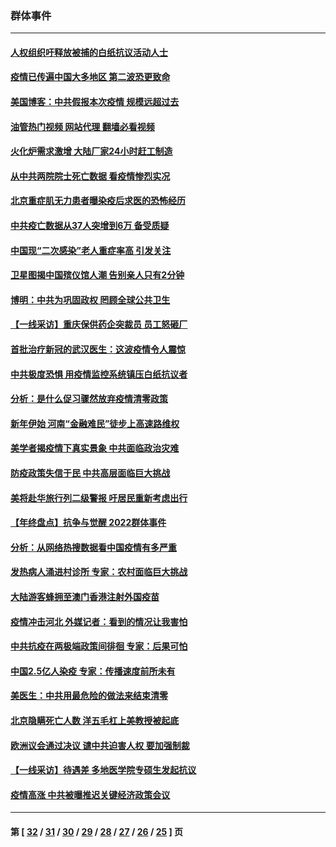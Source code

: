 ### 群体事件
---
#### [人权组织吁释放被捕的白纸抗议活动人士](../../pages/ncid279/n13917517.md?01301245) 
#### [疫情已传遍中国大多地区 第二波恐更致命](../../pages/ncid279/n13914332.md?01301245) 
#### [美国博客：中共假报本次疫情 规模远超过去](../../pages/ncid279/n13912604.md?01301245) 
#### [油管热门视频 网站代理 翻墙必看视频](http://138.2.39.72:81/youtube.html?epic-marker?01301245)
#### [火化炉需求激增 大陆厂家24小时赶工制造](../../pages/ncid279/n13912205.md?01301245) 
#### [从中共两院院士死亡数据 看疫情惨烈实况](../../pages/ncid279/n13910619.md?01301245) 
#### [北京重症肌无力患者曝染疫后求医的恐怖经历](../../pages/ncid279/n13909480.md?01301245) 
#### [中共疫亡数据从37人突增到6万 备受质疑](../../pages/ncid279/n13907051.md?01301245) 
#### [中国现“二次感染”老人重症率高 引发关注](../../pages/ncid279/n13906493.md?01301245) 
#### [卫星图揭中国殡仪馆人潮 告别亲人只有2分钟](../../pages/ncid279/n13904053.md?01301245) 
#### [博明：中共为巩固政权 罔顾全球公共卫生](../../pages/ncid279/n13901752.md?01301245) 
#### [【一线采访】重庆保供药企突裁员 员工怒砸厂](../../pages/ncid279/n13901673.md?01301245) 
#### [首批治疗新冠的武汉医生：这波疫情令人震惊](../../pages/ncid279/n13900313.md?01301245) 
#### [中共极度恐惧 用疫情监控系统镇压白纸抗议者](../../pages/ncid279/n13900225.md?01301245) 
#### [分析：是什么促习骤然放弃疫情清零政策](../../pages/ncid279/n13899652.md?01301245) 
#### [新年伊始 河南“金融难民”徒步上高速路维权](../../pages/ncid279/n13897842.md?01301245) 
#### [美学者揭疫情下真实景象 中共面临政治灾难](../../pages/ncid279/n13896569.md?01301245) 
#### [防疫政策失信于民 中共高层面临巨大挑战](../../pages/ncid279/n13894627.md?01301245) 
#### [美将赴华旅行列二级警报 吁居民重新考虑出行](../../pages/ncid279/n13894518.md?01301245) 
#### [【年终盘点】抗争与觉醒 2022群体事件](../../pages/ncid279/n13888314.md?01301245) 
#### [分析：从网络热搜数据看中国疫情有多严重](../../pages/ncid279/n13893186.md?01301245) 
#### [发热病人涌进村诊所 专家：农村面临巨大挑战](../../pages/ncid279/n13892271.md?01301245) 
#### [大陆游客蜂拥至澳门香港注射外国疫苗](../../pages/ncid279/n13892276.md?01301245) 
#### [疫情冲击河北 外媒记者：看到的情况让我害怕](../../pages/ncid279/n13891260.md?01301245) 
#### [中共抗疫在两极端政策间徘徊 专家：后果可怕](../../pages/ncid279/n13891235.md?01301245) 
#### [中国2.5亿人染疫 专家：传播速度前所未有](../../pages/ncid279/n13890708.md?01301245) 
#### [美医生：中共用最危险的做法来结束清零](../../pages/ncid279/n13889983.md?01301245) 
#### [北京隐瞒死亡人数 洋五毛杠上美教授被起底](../../pages/ncid279/n13886904.md?01301245) 
#### [欧洲议会通过决议 谴中共迫害人权 要加强制裁](../../pages/ncid279/n13885670.md?01301245) 
#### [【一线采访】待遇差 多地医学院专硕生发起抗议](../../pages/ncid279/n13883914.md?01301245) 
#### [疫情高涨 中共被曝推迟关键经济政策会议](../../pages/ncid279/n13884170.md?01301245) 

---
#### 第 [ [32](./32.md?01301245) / [31](./31.md?01301245) / [30](./30.md?01301245) / [29](./29.md?01301245) / [28](./28.md?01301245) / [27](./27.md?01301245) / [26](./26.md?01301245) / [25](./25.md?01301245) ] 页

